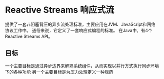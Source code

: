 # Reactive Streams 响应式流

提供了一套非阻塞背压的异步流处理标准，主要应用在JVM、JavaScript和网络协议工作中。
通俗来说，它定义了一套响应式编程的标准。
在Java中，有4个Reactive Streams API。

## 目标

一个主要目标是通过异步边界来解耦系统组件，从而实现以并行方式执行同步环境下的各种功能
另一个主要目标是为压力处理定义一种规范